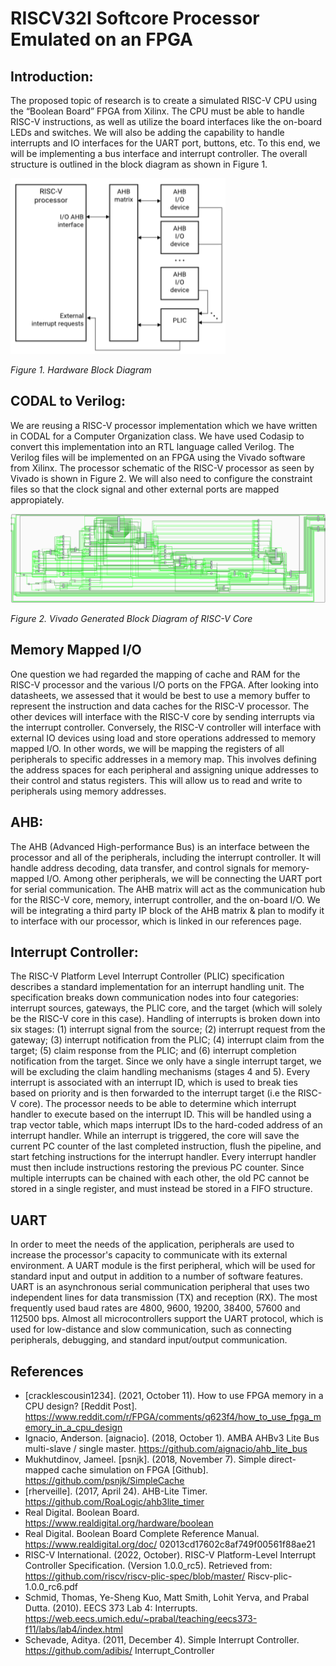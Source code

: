 # RISCV32I Softcore Processor Emulated on an FPGA

## Introduction:
The proposed topic of research is to create a simulated RISC-V CPU using the “Boolean Board” FPGA from Xilinx. The CPU must be able to handle RISC-V instructions, as well as utilize the board interfaces like the on-board LEDs and switches. We will also be adding the capability to handle interrupts and IO interfaces for the UART port, buttons, etc. To this end, we will be implementing a bus interface and interrupt controller. The overall structure is outlined in the block diagram as shown in Figure 1.

![Hardware Block Diagram](./img/block_diagram.png)

*Figure 1. Hardware Block Diagram*

## CODAL to Verilog:
We are reusing a RISC-V processor implementation which we have written in CODAL for a Computer Organization class. We have used Codasip to convert this implementation into an RTL language called Verilog. The Verilog files will be implemented on an FPGA using the Vivado software from Xilinx. The processor schematic of the RISC-V processor as seen by Vivado is shown in Figure 2. We will also need to configure the constraint files so that the clock signal and other external ports are mapped appropiately.

![RISC-V Core](./img/riscv-core.png)

*Figure 2. Vivado Generated Block Diagram of RISC-V Core*

## Memory Mapped I/O
One question we had regarded the mapping of cache and RAM for the RISC-V processor and the various I/O ports on the FPGA. After looking into datasheets, we assessed that it would be best to use a memory buffer to represent the instruction and data caches for the RISC-V processor. The other devices will interface with the RISC-V core by sending interrupts via the interrupt controller. Conversely, the RISC-V controller will interface with external IO devices using load and store operations addressed to memory mapped I/O. In other words, we will be mapping the registers of all peripherals to specific addresses in a memory map. This involves defining the address spaces for each peripheral and assigning unique addresses to their control and status registers. This will allow us to read and write to peripherals using memory addresses.

## AHB:
The AHB (Advanced High-performance Bus) is an interface between the processor and all of the peripherals, including the interrupt controller. It will handle address decoding, data transfer, and control signals for memory-mapped I/O. Among other peripherals, we will be connecting the UART port for serial communication. The AHB matrix will act as the communication hub for the RISC-V core, memory, interrupt controller, and the on-board I/O. We will be integrating a third party IP block of the AHB matrix & plan to modify it to interface with our processor, which is linked in our references page.

## Interrupt Controller:
The RISC-V Platform Level Interrupt Controller (PLIC) specification describes a standard implementation for an interrupt handling unit. The specification breaks down communication nodes into four categories: interrupt sources, gateways, the PLIC core, and the target (which will solely be the RISC-V core in this case). Handling of interrupts is broken down into six stages: (1) interrupt signal from the source; (2) interrupt request from the gateway; (3) interrupt notification from the PLIC; (4) interrupt claim from the target; (5) claim response from the PLIC; and (6) interrupt completion notification from the target. Since we only have a single interrupt target, we will be excluding the claim handling mechanisms (stages 4 and 5).  Every interrupt is associated with an interrupt ID, which is used to break ties based on priority and is then forwarded to the interrupt target (i.e the RISC-V core). The processor needs to be able to determine which interrupt handler to execute based on the interrupt ID. This will be handled using a trap vector table, which maps interrupt IDs to the hard-coded address of an interrupt handler. While an interrupt is triggered, the core will save the current PC counter of the last completed instruction, flush the pipeline, and start fetching instructions for the interrupt handler. Every interrupt handler must then include instructions restoring the previous PC counter. Since multiple interrupts can be chained with each other, the old PC cannot be stored in a single register, and must instead be stored in a FIFO structure.

## UART
In order to meet the needs of the application, peripherals are used to increase the processor's capacity to communicate with its external environment. A UART module is the first peripheral, which will be used for standard input and output in addition to a number of software features. UART is an asynchronous serial communication peripheral that uses two independent lines for data transmission (TX) and reception (RX). The most frequently used baud rates are 4800, 9600, 19200, 38400, 57600 and 112500 bps. Almost all microcontrollers support the UART protocol, which is used for low-distance and slow communication, such as connecting peripherals, debugging, and standard input/output communication.

## References
- [cracklescousin1234]. (2021, October 11). How to use FPGA memory in a CPU design? [Reddit Post]. https://www.reddit.com/r/FPGA/comments/q623f4/how_to_use_fpga_memory_in_a_cpu_design
- Ignacio, Anderson. [aignacio]. (2018, October 1). AMBA AHBv3 Lite Bus multi-slave / single master. https://github.com/aignacio/ahb_lite_bus 
- Mukhutdinov, Jameel. [psnjk]. (2018, November 7). Simple direct-mapped cache simulation on FPGA [Github]. https://github.com/psnjk/SimpleCache
- [rherveille]. (2017, April 24). AHB-Lite Timer. https://github.com/RoaLogic/ahb3lite_timer
- Real Digital. Boolean Board. https://www.realdigital.org/hardware/boolean 
- Real Digital. Boolean Board Complete Reference Manual. https://www.realdigital.org/doc/ 02013cd17602c8af749f00561f88ae21 
- RISC-V International. (2022, October). RISC-V Platform-Level Interrupt Controller Specification. (Version 1.0.0_rc5). Retrieved from: https://github.com/riscv/riscv-plic-spec/blob/master/ Riscv-plic-1.0.0_rc6.pdf
- Schmid, Thomas, Ye-Sheng Kuo, Matt Smith, Lohit Yerva, and Prabal Dutta. (2010). EECS 373 Lab 4: Interrupts. https://web.eecs.umich.edu/~prabal/teaching/eecs373-f11/labs/lab4/index.html 
- Schevade, Aditya. (2011, December 4). Simple Interrupt Controller. https://github.com/adibis/ Interrupt_Controller 

